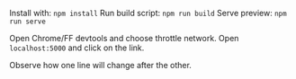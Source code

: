 Install with: `npm install`
Run build script: `npm run build`
Serve preview: `npm run serve`

Open Chrome/FF devtools and choose throttle network. Open `localhost:5000` and click on the link.

Observe how one line will change after the other.
